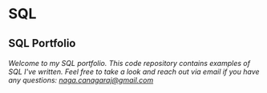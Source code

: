 # SQL
## SQL Portfolio
###### Welcome to my SQL portfolio. This code repository contains examples of SQL I've written. Feel free to take a look and reach out via email if you have any questions: naga.canagaraj@gmail.com
